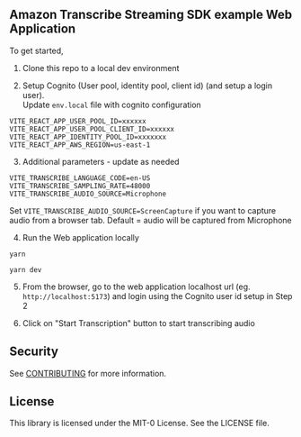 ## Amazon Transcribe Streaming SDK example Web Application 

To get started, 
1. Clone this repo to a local dev environment 

2. Setup Cognito (User pool, identity pool, client id) (and setup a login user).  
Update `env.local` file with cognito configuration
```
VITE_REACT_APP_USER_POOL_ID=xxxxxx
VITE_REACT_APP_USER_POOL_CLIENT_ID=xxxxxx
VITE_REACT_APP_IDENTITY_POOL_ID=xxxxxxx
VITE_REACT_APP_AWS_REGION=us-east-1
```
3. Additional parameters - update as needed
```
VITE_TRANSCRIBE_LANGUAGE_CODE=en-US
VITE_TRANSCRIBE_SAMPLING_RATE=48000
VITE_TRANSCRIBE_AUDIO_SOURCE=Microphone 
```
Set `VITE_TRANSCRIBE_AUDIO_SOURCE=ScreenCapture` if you want to capture audio from a browser tab. Default = audio will be captured from Microphone

4. Run the Web application locally

  `yarn`
  
  `yarn dev`

5. From the browser, go to the web application localhost url (eg. `http://localhost:5173`) and login using the Cognito user id setup in Step 2

6. Click on "Start Transcription" button to start transcribing audio

## Security

See [CONTRIBUTING](CONTRIBUTING.md#security-issue-notifications) for more information.

## License

This library is licensed under the MIT-0 License. See the LICENSE file.

